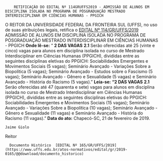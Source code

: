         RETIFICAÇÃO DO EDITAL Nº 114GRUFFS2019 - ADMISSÃO DE ALUNOS EM DISCIPLINA ISOLADA NO PROGRAMA DE PÓSGRADUAÇÃO MESTRADO INTERDISCIPLINAR EM CIÊNCIAS HUMANAS - PPGICH  

 O REITOR DA UNIVERSIDADE FEDERAL DA FRONTEIRA SUL (UFFS), no uso de suas atribuições legais, retifica o [EDITAL Nº 114/GR/UFFS/2019](https://www.uffs.edu.br/atos-normativos/edital/gr/2019-0114) ADMISSÃO DE ALUNOS EM DISCIPLINA ISOLADA NO PROGRAMA DE PÓSGRADUAÇÃO MESTRADO INTERDISCIPLINAR EM CIÊNCIAS HUMANAS - PPGICH **Onde lê-se:** “ **2 DAS VAGAS** **2.1**  Serão oferecidas até 25 (vinte e cinco) vagas para alunos em disciplina isolada no curso de Mestrado Interdisciplinar em Ciências Humanas (PPGICH), divididas entre as seguintes disciplinas eletivas do PPGICH: Sociabilidades Emergentes e Movimentos Sociais (5 vagas); Seminário Avançado - Variações Sobre a Biopolítica (5 vagas); Seminário Avançado - Estudos sobre o Fascismo (5 vagas); Seminário Avançado - Gênero e Sexualidade (5 vagas) e Seminário Avançado - História do Racismo (5 vagas).”   **Leia-se:** **“2 DAS VAGAS** **2.1**  Serão oferecidas até 47 (quarenta e sete) vagas para alunos em disciplina isolada no curso de Mestrado Interdisciplinar em Ciências Humanas (PPGICH), divididas entre as seguintes disciplinas eletivas do PPGICH: Sociabilidades Emergentes e Movimentos Sociais (15 vagas); Seminário Avançado - Variações Sobre a Biopolítica (10 vagas); Seminário Avançado - Gênero e Sexualidade (11 vagas) e Seminário Avançado - História do Racismo (11 vagas).”      **Data do ato:** Chapecó-SC, 21 de fevereiro de 2019.   
 

    Jaime Giolo   
 Reitor 

      Documento Histórico  [EDITAL Nº 165/GR/UFFS/2019](https://www.uffs.edu.br/atos-normativos/edital/gr/2019-0165/@@download/documento_historico)     
      